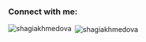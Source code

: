 <h3 align="left">Connect with me:</h3>
<p align="left">
</p>

<p><img align="left" src="https://github-readme-stats.vercel.app/api/top-langs?username=shagiakhmedova&show_icons=true&locale=en&layout=compact" alt="shagiakhmedova" /></p>

<p>&nbsp;<img align="center" src="https://github-readme-stats.vercel.app/api?username=shagiakhmedova&show_icons=true&locale=en" alt="shagiakhmedova" /></p>

